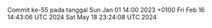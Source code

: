 Commit ke-55 pada tanggal Sun Jan 01 14:00 2023 +0100
Fri Feb 16 14:43:06 UTC 2024
Sat May 18 23:24:08 UTC 2024
